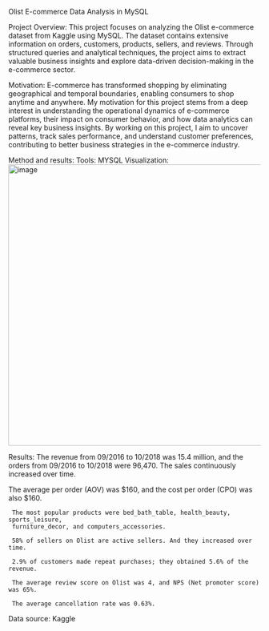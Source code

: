 Olist E-commerce Data Analysis in MySQL

Project Overview:
This project focuses on analyzing the Olist e-commerce dataset from Kaggle using MySQL. The dataset contains extensive information on orders, customers, products, sellers, and reviews. Through structured queries and analytical techniques, the project aims to extract valuable business insights and explore data-driven decision-making in the e-commerce sector.

Motivation:
E-commerce has transformed shopping by eliminating geographical and temporal boundaries, enabling consumers to shop anytime and anywhere. My motivation for this project stems from a deep interest in understanding the operational dynamics of e-commerce platforms, their impact on consumer behavior, and how data analytics can reveal key business insights. By working on this project, I aim to uncover patterns, track sales performance, and understand customer preferences, contributing to better business strategies in the e-commerce industry.

Method and results:
Tools: MYSQL
Visualization:
<img width="1001" height="562" alt="image" src="https://github.com/user-attachments/assets/bc94a80a-2ceb-4dff-9bde-2a588a558b4a" />

Results: The revenue from 09/2016 to 10/2018 was 15.4 million, and the orders from 09/2016 to 10/2018 were 96,470. The sales continuously increased over time.

  The average per order (AOV) was $160, and the cost per order (CPO) was also $160.
     
     The most popular products were bed_bath_table, health_beauty, sports_leisure, 
     furniture_decor, and computers_accessories.
     
     58% of sellers on Olist are active sellers. And they increased over time.
     
     2.9% of customers made repeat purchases; they obtained 5.6% of the revenue.
     
     The average review score on Olist was 4, and NPS (Net promoter score) was 65%.
     
     The average cancellation rate was 0.63%.

Data source:
Kaggle
